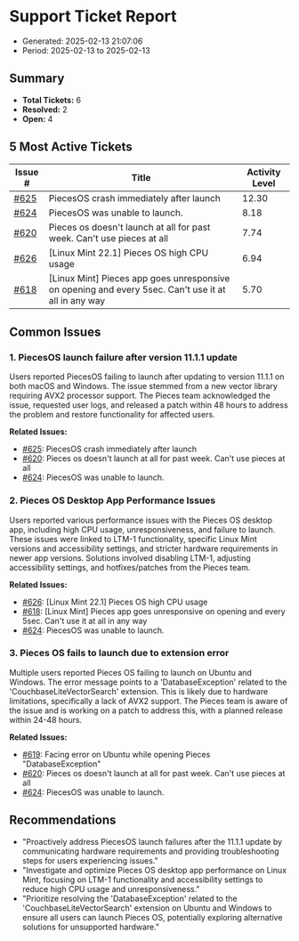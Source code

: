 # Support Ticket Report
- Generated: 2025-02-13 21:07:06
- Period: 2025-02-13 to 2025-02-13

## Summary
- **Total Tickets:** 6
- **Resolved:** 2
- **Open:** 4

## 5 Most Active Tickets
| Issue # | Title | Activity Level |
|---------|-------|----------------|
| [#625](https://github.com/pieces-app/support/issues/625) | PiecesOS crash immediately after launch | 12.30 |
| [#624](https://github.com/pieces-app/support/issues/624) | PiecesOS was unable to launch. | 8.18 |
| [#620](https://github.com/pieces-app/support/issues/620) | Pieces os doesn't launch at all for past week. Can't use pieces at all | 7.74 |
| [#626](https://github.com/pieces-app/support/issues/626) | [Linux Mint 22.1] Pieces OS high CPU usage | 6.94 |
| [#618](https://github.com/pieces-app/support/issues/618) | [Linux Mint] Pieces app goes unresponsive on opening and every 5sec. Can't use it at all in any way | 5.70 |

## Common Issues
### 1. PiecesOS launch failure after version 11.1.1 update
Users reported PiecesOS failing to launch after updating to version 11.1.1 on both macOS and Windows. The issue stemmed from a new vector library requiring AVX2 processor support. The Pieces team acknowledged the issue, requested user logs, and released a patch within 48 hours to address the problem and restore functionality for affected users.

**Related Issues:**
- [#625](https://github.com/pieces-app/support/issues/625): PiecesOS crash immediately after launch
- [#620](https://github.com/pieces-app/support/issues/620): Pieces os doesn't launch at all for past week. Can't use pieces at all
- [#624](https://github.com/pieces-app/support/issues/624): PiecesOS was unable to launch.

### 2. Pieces OS Desktop App Performance Issues
Users reported various performance issues with the Pieces OS desktop app, including high CPU usage, unresponsiveness, and failure to launch. These issues were linked to LTM-1 functionality, specific Linux Mint versions and accessibility settings, and stricter hardware requirements in newer app versions. Solutions involved disabling LTM-1, adjusting accessibility settings, and hotfixes/patches from the Pieces team.

**Related Issues:**
- [#626](https://github.com/pieces-app/support/issues/626): [Linux Mint 22.1] Pieces OS high CPU usage
- [#618](https://github.com/pieces-app/support/issues/618): [Linux Mint] Pieces app goes unresponsive on opening and every 5sec. Can't use it at all in any way
- [#624](https://github.com/pieces-app/support/issues/624): PiecesOS was unable to launch.

### 3. Pieces OS fails to launch due to extension error
Multiple users reported Pieces OS failing to launch on Ubuntu and Windows. The error message points to a 'DatabaseException' related to the 'CouchbaseLiteVectorSearch' extension. This is likely due to hardware limitations, specifically a lack of AVX2 support. The Pieces team is aware of the issue and is working on a patch to address this, with a planned release within 24-48 hours.

**Related Issues:**
- [#619](https://github.com/pieces-app/support/issues/619): Facing error on Ubuntu while opening Pieces "DatabaseException"
- [#620](https://github.com/pieces-app/support/issues/620): Pieces os doesn't launch at all for past week. Can't use pieces at all
- [#624](https://github.com/pieces-app/support/issues/624): PiecesOS was unable to launch.


## Recommendations
- "Proactively address PiecesOS launch failures after the 11.1.1 update by communicating hardware requirements and providing troubleshooting steps for users experiencing issues."
- "Investigate and optimize Pieces OS desktop app performance on Linux Mint, focusing on LTM-1 functionality and accessibility settings to reduce high CPU usage and unresponsiveness."
- "Prioritize resolving the 'DatabaseException' related to the 'CouchbaseLiteVectorSearch' extension on Ubuntu and Windows to ensure all users can launch Pieces OS, potentially exploring alternative solutions for unsupported hardware."
